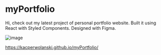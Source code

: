 # myPortfolio

Hi, check out my latest project of personal portfolio website. Built it using React with Styled Components. Designed with Figma.

![image](https://github.com/user-attachments/assets/22d7db05-5261-4824-b1d1-feec3a0dc095)

https://kacperwolanski.github.io/myPortfolio/
